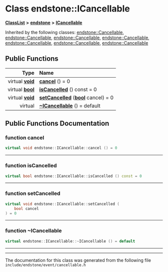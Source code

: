 

# Class endstone::ICancellable



[**ClassList**](annotated.md) **>** [**endstone**](namespaceendstone.md) **>** [**ICancellable**](classendstone_1_1ICancellable.md)










Inherited by the following classes: [endstone::Cancellable](classendstone_1_1Cancellable.md),  [endstone::Cancellable](classendstone_1_1Cancellable.md),  [endstone::Cancellable](classendstone_1_1Cancellable.md),  [endstone::Cancellable](classendstone_1_1Cancellable.md),  [endstone::Cancellable](classendstone_1_1Cancellable.md),  [endstone::Cancellable](classendstone_1_1Cancellable.md),  [endstone::Cancellable](classendstone_1_1Cancellable.md)
































## Public Functions

| Type | Name |
| ---: | :--- |
| virtual [**void**](classendstone_1_1Vector.md) | [**cancel**](#function-cancel) () = 0<br> |
| virtual [**bool**](classendstone_1_1Vector.md) | [**isCancelled**](#function-iscancelled) () const = 0<br> |
| virtual [**void**](classendstone_1_1Vector.md) | [**setCancelled**](#function-setcancelled) ([**bool**](classendstone_1_1Vector.md) cancel) = 0<br> |
| virtual  | [**~ICancellable**](#function-icancellable) () = default<br> |




























## Public Functions Documentation




### function cancel 

```C++
virtual void endstone::ICancellable::cancel () = 0
```




<hr>



### function isCancelled 

```C++
virtual bool endstone::ICancellable::isCancelled () const = 0
```




<hr>



### function setCancelled 

```C++
virtual void endstone::ICancellable::setCancelled (
    bool cancel
) = 0
```




<hr>



### function ~ICancellable 

```C++
virtual endstone::ICancellable::~ICancellable () = default
```




<hr>

------------------------------
The documentation for this class was generated from the following file `include/endstone/event/cancellable.h`

